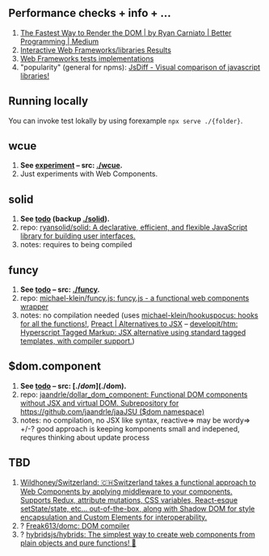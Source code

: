 ## Performance checks + info + …
1. [The Fastest Way to Render the DOM | by Ryan Carniato | Better Programming | Medium](https://medium.com/better-programming/the-fastest-way-to-render-the-dom-e3b226b15ca3)
  1. [Interactive Web Frameworks/libraries Results](https://krausest.github.io/js-framework-benchmark/2020/table_chrome_87.0.4280.66.html)
  1. [Web Frameworks tests implementations](https://github.com/krausest/js-framework-benchmark/tree/master/frameworks)
1. "popularity" (general for npms): [JsDiff - Visual comparison of javascript libraries!](https://jsdiff.dev/)

## Running locally
You can invoke test lokally by using forexample `npx serve ./{folder}`.

## wcue
1. **See [experiment](https://refined-github-html-preview.kidonng.workers.dev/jaandrle/playground-generating-html-dom/raw/main/wcue/index.html) – src: [./wcue](./wcue).**
1. Just experiments with Web Components.

## solid
1. **See [todo](https://codesandbox.io/s/solid-simple-todos-tagged-template-literals-forked-2ek1q) (backup [./solid](./solid)).**
1. repo: [ryansolid/solid: A declarative, efficient, and flexible JavaScript library for building user interfaces.](https://github.com/ryansolid/solid)
1. notes: requires to being compiled

## funcy
1. **See [todo](https://refined-github-html-preview.kidonng.workers.dev/jaandrle/playground-generating-html-dom/raw/main/funcy/index.html) – src: [./funcy](./funcy).**
1. repo: [michael-klein/funcy.js: funcy.js - a functional web components wrapper](https://github.com/michael-klein/funcy.js)
1. notes: no compilation needed (uses [michael-klein/hookuspocus: hooks for all the functions!](https://github.com/michael-klein/hookuspocus), [Preact | Alternatives to JSX](https://preactjs.com/guide/v10/getting-started/#alternatives-to-jsx) – [developit/htm: Hyperscript Tagged Markup: JSX alternative using standard tagged templates, with compiler support.](https://github.com/developit/htm))

## $dom.component
1. **See [todo](https://refined-github-html-preview.kidonng.workers.dev/jaandrle/playground-generating-html-dom/raw/main/$dom/index.html) – src: [./$dom](./$dom).**
1. repo: [jaandrle/dollar_dom_component: Functional DOM components without JSX and virtual DOM. Subrepository for https://github.com/jaandrle/jaaJSU ($dom namespace)](https://github.com/jaandrle/dollar_dom_component)
1. notes: no compilation, no JSX like syntax, reactive=> may be wordy=> +/-? good approach is keeping komponents small and indepened, requres thinking about update process

## TBD
1. [Wildhoney/Switzerland: 🇨🇭Switzerland takes a functional approach to Web Components by applying middleware to your components. Supports Redux, attribute mutations, CSS variables, React-esque setState/state, etc… out-of-the-box, along with Shadow DOM for style encapsulation and Custom Elements for interoperability.](https://github.com/Wildhoney/Switzerland)
1. ? [Freak613/domc: DOM compiler](https://github.com/Freak613/domc)
1. ? [hybridsjs/hybrids: The simplest way to create web components from plain objects and pure functions! 💯](https://github.com/hybridsjs/hybrids)
